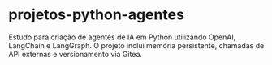 # projetos-python-agentes

Estudo para criação de agentes de IA em Python utilizando OpenAI, LangChain e LangGraph.
O projeto inclui memória persistente, chamadas de API externas e versionamento via Gitea.
